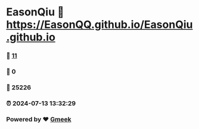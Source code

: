 # EasonQiu :link: https://EasonQQ.github.io/EasonQiu.github.io 
### :page_facing_up: [11](https://EasonQQ.github.io/EasonQiu.github.io/tag.html) 
### :speech_balloon: 0 
### :hibiscus: 25226 
### :alarm_clock: 2024-07-13 13:32:29 
### Powered by :heart: [Gmeek](https://github.com/Meekdai/Gmeek)
